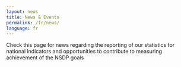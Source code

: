 ```yaml
---
layout: news
title: News & Events
permalink: /fr/news/
language: fr
---
```

Check this page for news regarding the reporting of our statistics for national indicators and opportunities to contribute to measuring achievement of the NSDP goals
